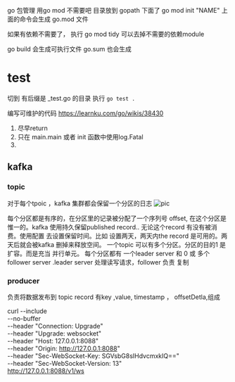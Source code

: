 go 包管理 
用go mod 不需要吧 目录放到 gopath 下面了
go mod init "NAME" 
上面的命令会生成 go.mod 文件  

如果有依赖不需要了， 执行 go mod tidy 可以去掉不需要的依赖module

go build  会生成可执行文件  go.sum 也会生成
# test

切到 有后缀是 _test.go 的目录 执行 
`go test .`


编写可维护的代码
https://learnku.com/go/wikis/38430

1. 尽早return
2. 只在 main.main 或者 init 函数中使用log.Fatal
3. 
  
  ## kafka
  ### topic
  对于每个tpoic ，kafka 集群都会保留一个分区的日志
  ![pic](!https://kafka.apache.org/25/images/log_anatomy.png)
  
  每个分区都是有序的，在分区里的记录被分配了一个序列号 offset, 在这个分区是惟一的。kafka 使用持久保留published record..
  无论这个record 有没有被消费。使用配置 去设置保留时间。比如 设置两天，两天内the record 是可用的。两天后就会被kafka 删掉来释放空间。
  一个topic 可以有多个分区。分区的目的1 是 扩容。而是充当 并行单元。
  每个分区都有 一个leader server 和  0 或 多个 follower server .leader server 处理读写请求，follower 
  负责 复制
  
  ### producer
  负责将数据发布到 topic
  record
  有key ,value, timestamp ， offsetDetla,组成
  
  
  curl --include \
       --no-buffer \
       --header "Connection: Upgrade" \
       --header "Upgrade: websocket" \
       --header "Host: 127.0.0.1:8088" \
       --header "Origin: http://127.0.0.1:8088" \
       --header "Sec-WebSocket-Key: SGVsbG8sIHdvcmxkIQ==" \
       --header "Sec-WebSocket-Version: 13" \
       http://127.0.0.1:8088/v1/ws
  
  